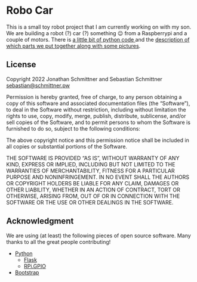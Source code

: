 # Robo Car

This is a small toy robot project that I am currently working on with my son. We are building a robot (?) car (?) something :wink: from a Raspberrypi and a couple of motors. There is [a little bit of python code ](/src/) and the [description of which parts we put together along with some pictures](/hardware/).



## License

Copyright 2022 Jonathan Schmittner and Sebastian Schmittner <sebastian@schmittner.pw>

Permission is hereby granted, free of charge, to any person obtaining a copy of this software and associated documentation files (the “Software”), to deal in the Software without restriction, including without limitation the rights to use, copy, modify, merge, publish, distribute, sublicense, and/or sell copies of the Software, and to permit persons to whom the Software is furnished to do so, subject to the following conditions:

The above copyright notice and this permission notice shall be included in all copies or substantial portions of the Software.

THE SOFTWARE IS PROVIDED “AS IS”, WITHOUT WARRANTY OF ANY KIND, EXPRESS OR IMPLIED, INCLUDING BUT NOT LIMITED TO THE WARRANTIES OF MERCHANTABILITY, FITNESS FOR A PARTICULAR PURPOSE AND NONINFRINGEMENT. IN NO EVENT SHALL THE AUTHORS OR COPYRIGHT HOLDERS BE LIABLE FOR ANY CLAIM, DAMAGES OR OTHER LIABILITY, WHETHER IN AN ACTION OF CONTRACT, TORT OR OTHERWISE, ARISING FROM, OUT OF OR IN CONNECTION WITH THE SOFTWARE OR THE USE OR OTHER DEALINGS IN THE SOFTWARE.


## Acknowledgment

We are using (at least) the following pieces of open source software. Many thanks to all the great people contributing!

- [Python](https://www.python.org/)
    - [Flask](https://flask.palletsprojects.com/)
    - [RPi.GPIO](https://pypi.org/project/RPi.GPIO/)
- [Bootstrap](https://getbootstrap.com/)
